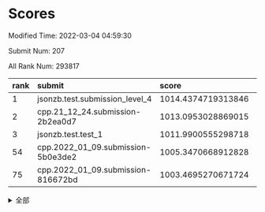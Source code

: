 # Scores

Modified Time: 2022-03-04 04:59:30

Submit Num: 207

All Rank Num: 293817

| rank |               submit               |       score        |       sigma        | pk_num |
| :--- | :--------------------------------- | :----------------- | :----------------- | :----- |
| 1    | jsonzb.test.submission_level_4     | 1014.4374719313846 | 0.8489015325188171 | 5678   |
| 2    | cpp.21_12_24.submission-2b2ea0d7   | 1013.0953028869015 | 0.7964931068967596 | 5677   |
| 3    | jsonzb.test.test_1                 | 1011.9900555298718 | 0.7879914279187122 | 5675   |
| 54   | cpp.2022_01_09.submission-5b0e3de2 | 1005.3470668912828 | 0.7268528631344424 | 5675   |
| 75   | cpp.2022_01_09.submission-816672bd | 1003.4695270671724 | 0.7109798958201904 | 5680   |


<details>
<summary>全部</summary>

| rank |                 submit                 |       score        |       sigma        | pk_num |
| :--- | :------------------------------------- | :----------------- | :----------------- | :----- |
| 1    | jsonzb.test.submission_level_4         | 1014.4374719313846 | 0.8489015325188171 | 5678   |
| 2    | cpp.21_12_24.submission-2b2ea0d7       | 1013.0953028869015 | 0.7964931068967596 | 5677   |
| 3    | jsonzb.test.test_1                     | 1011.9900555298718 | 0.7879914279187122 | 5675   |
| 4    | gobigger.level_3.submission_level_3_38 | 1011.8851355963213 | 0.7576517806038421 | 5680   |
| 5    | gobigger.level_3.submission_level_3_29 | 1011.4003055067682 | 0.7689528867740304 | 5681   |
| 6    | gobigger.level_3.submission_level_3_35 | 1011.2726347271648 | 0.791643443814691  | 5678   |
| 7    | gobigger.level_3.submission_level_3_49 | 1011.160999543142  | 0.7683923775016903 | 5674   |
| 8    | gobigger.level_3.submission_level_3_15 | 1011.0773815369416 | 0.7729050972559184 | 5678   |
| 9    | gobigger.level_3.submission_level_3_14 | 1011.0536581460393 | 0.7592960851532423 | 5678   |
| 10   | gobigger.level_3.submission_level_3_3  | 1011.0395317280795 | 0.7677171364117242 | 5677   |
| 11   | gobigger.level_3.submission_level_3_47 | 1010.9991290169528 | 0.7651431761960422 | 5678   |
| 12   | gobigger.level_3.submission_level_3_27 | 1010.9117764624517 | 0.7597253193142348 | 5676   |
| 13   | gobigger.level_3.submission_level_3_12 | 1010.7544526202433 | 0.7629456955746263 | 5677   |
| 14   | gobigger.level_3.submission_level_3_10 | 1010.7529445294275 | 0.7839642761621255 | 5676   |
| 15   | gobigger.level_3.submission_level_3_42 | 1010.7090535636963 | 0.7442727022582444 | 5678   |
| 16   | gobigger.level_3.submission_level_3_18 | 1010.6648185076052 | 0.7698172039037317 | 5675   |
| 17   | gobigger.level_3.submission_level_3_37 | 1010.6547831412606 | 0.7520370602972117 | 5677   |
| 18   | gobigger.level_3.submission_level_3_4  | 1010.6216444992169 | 0.7677736111741514 | 5678   |
| 19   | gobigger.level_3.submission_level_3_0  | 1010.5939009104934 | 0.7549025698497815 | 5675   |
| 20   | gobigger.level_3.submission_level_3_46 | 1010.5578098966233 | 0.7775002790693634 | 5680   |
| 21   | gobigger.level_3.submission_level_3_26 | 1010.5346804947052 | 0.7917768251417898 | 5678   |
| 22   | gobigger.level_3.submission_level_3_40 | 1010.5340261068245 | 0.7842983490859841 | 5678   |
| 23   | gobigger.level_3.submission_level_3_36 | 1010.4371841656473 | 0.7693257684625157 | 5676   |
| 24   | gobigger.level_3.submission_level_3_2  | 1010.3954887142006 | 0.7867009763784104 | 5680   |
| 25   | gobigger.level_3.submission_level_3_31 | 1010.3815069575423 | 0.7615237389959173 | 5682   |
| 26   | gobigger.level_3.submission_level_3_17 | 1010.3696624664617 | 0.7626525896433544 | 5681   |
| 27   | gobigger.level_3.submission_level_3_43 | 1010.3693264865074 | 0.759751555264874  | 5679   |
| 28   | gobigger.level_3.submission_level_3_19 | 1010.3678336385658 | 0.7671437088910218 | 5673   |
| 29   | gobigger.level_3.submission_level_3_8  | 1010.2214537675194 | 0.762458256786422  | 5676   |
| 30   | gobigger.level_3.submission_level_3_20 | 1010.1635271629327 | 0.7474468932321198 | 5680   |
| 31   | gobigger.level_3.submission_level_3_28 | 1010.124672716241  | 0.7718116894161379 | 5675   |
| 32   | gobigger.level_3.submission_level_3_30 | 1010.1208998854424 | 0.7576312920943543 | 5677   |
| 33   | gobigger.level_3.submission_level_3_16 | 1009.9707145442359 | 0.7715413947354272 | 5680   |
| 34   | gobigger.level_3.submission_level_3_45 | 1009.961090443614  | 0.7621478011094271 | 5676   |
| 35   | gobigger.level_3.submission_level_3_32 | 1009.9187233219563 | 0.7471915076676053 | 5677   |
| 36   | gobigger.level_3.submission_level_3_41 | 1009.895069472842  | 0.7528071172248612 | 5676   |
| 37   | gobigger.level_3.submission_level_3_24 | 1009.8006453061    | 0.7594358822361725 | 5674   |
| 38   | gobigger.level_3.submission_level_3_7  | 1009.6976341396198 | 0.7569422646152325 | 5682   |
| 39   | gobigger.level_3.submission_level_3_1  | 1009.6493769122254 | 0.7635455676235231 | 5671   |
| 40   | gobigger.level_3.submission_level_3_44 | 1009.5900460927245 | 0.7528316249597861 | 5677   |
| 41   | gobigger.level_3.submission_level_3_39 | 1009.5843018471028 | 0.7679068201255754 | 5679   |
| 42   | gobigger.level_3.submission_level_3_9  | 1009.5826131972675 | 0.7708235173584569 | 5680   |
| 43   | gobigger.level_3.submission_level_3_34 | 1009.4025899564662 | 0.7477571688197113 | 5679   |
| 44   | gobigger.level_3.submission_level_3_13 | 1009.3048747799495 | 0.7738114271270214 | 5676   |
| 45   | gobigger.level_3.submission_level_3_33 | 1009.2775125367843 | 0.7769696855349626 | 5678   |
| 46   | gobigger.level_3.submission_level_3_11 | 1009.2731262852127 | 0.7538441710012672 | 5677   |
| 47   | gobigger.level_3.submission_level_3_5  | 1009.2672352107378 | 0.7677118267658597 | 5675   |
| 48   | gobigger.level_3.submission_level_3_48 | 1009.2578528578234 | 0.7654304470883203 | 5677   |
| 49   | gobigger.level_3.submission_level_3_21 | 1009.1647159914304 | 0.7618255572304241 | 5678   |
| 50   | gobigger.level_3.submission_level_3_25 | 1009.0369252815843 | 0.7488642815193417 | 5677   |
| 51   | gobigger.level_3.submission_level_3_22 | 1008.7937750860962 | 0.7460569951950743 | 5677   |
| 52   | gobigger.level_3.submission_level_3_6  | 1008.7547815167557 | 0.7365858784777589 | 5682   |
| 53   | gobigger.level_3.submission_level_3_23 | 1006.7217155899565 | 0.7422565150772428 | 5678   |
| 54   | cpp.2022_01_09.submission-5b0e3de2     | 1005.3470668912828 | 0.7268528631344424 | 5675   |
| 55   | gobigger.level_1.submission_level_1_24 | 1004.7752461274644 | 0.7232583362368374 | 5680   |
| 56   | gobigger.level_1.submission_level_1_3  | 1004.7694704286663 | 0.7343791772486747 | 5675   |
| 57   | gobigger.level_1.submission_level_1_38 | 1004.2832709529504 | 0.7115008973885767 | 5674   |
| 58   | gobigger.level_1.submission_level_1_9  | 1004.2424384548043 | 0.7180921208488583 | 5679   |
| 59   | gobigger.level_1.submission_level_1_27 | 1004.1194586688142 | 0.7165563092270998 | 5676   |
| 60   | gobigger.level_1.submission_level_1_0  | 1004.051927882451  | 0.7146992724433193 | 5676   |
| 61   | gobigger.level_1.submission_level_1_8  | 1003.9911729905738 | 0.7162750064784507 | 5676   |
| 62   | gobigger.level_1.submission_level_1_15 | 1003.9758347719741 | 0.7167582261744663 | 5677   |
| 63   | gobigger.level_1.submission_level_1_16 | 1003.8187042385773 | 0.7210843306433462 | 5683   |
| 64   | gobigger.level_1.submission_level_1_47 | 1003.7645703175356 | 0.7196498372600408 | 5679   |
| 65   | gobigger.level_1.submission_level_1_28 | 1003.7371121835668 | 0.7206478412523062 | 5673   |
| 66   | gobigger.level_1.submission_level_1_21 | 1003.7157568781423 | 0.7326010795651046 | 5677   |
| 67   | gobigger.level_1.submission_level_1_12 | 1003.6766904407059 | 0.7265390343993692 | 5678   |
| 68   | gobigger.level_1.submission_level_1_40 | 1003.6493993274886 | 0.734320599655068  | 5682   |
| 69   | gobigger.level_1.submission_level_1_29 | 1003.6193095393126 | 0.7188369511366345 | 5673   |
| 70   | gobigger.level_1.submission_level_1_4  | 1003.6170774541113 | 0.7173658175647638 | 5678   |
| 71   | gobigger.level_1.submission_level_1_39 | 1003.5851357855155 | 0.7196975213931758 | 5679   |
| 72   | gobigger.level_1.submission_level_1_19 | 1003.5206060231914 | 0.7143582965722574 | 5677   |
| 73   | gobigger.level_1.submission_level_1_41 | 1003.5170927101221 | 0.720209221461264  | 5682   |
| 74   | gobigger.level_1.submission_level_1_26 | 1003.51137888547   | 0.7201840582167559 | 5677   |
| 75   | cpp.2022_01_09.submission-816672bd     | 1003.4695270671724 | 0.7109798958201904 | 5680   |
| 76   | gobigger.level_1.submission_level_1_22 | 1003.4401427081337 | 0.709851661999904  | 5678   |
| 77   | gobigger.level_1.submission_level_1_37 | 1003.3993925003342 | 0.7130732914744632 | 5677   |
| 78   | gobigger.level_1.submission_level_1_35 | 1003.3951336385126 | 0.7097048872896881 | 5674   |
| 79   | gobigger.level_1.submission_level_1_49 | 1003.3443925664228 | 0.7124029440397408 | 5678   |
| 80   | gobigger.level_1.submission_level_1_6  | 1003.2988749692626 | 0.7052032755368732 | 5679   |
| 81   | gobigger.level_1.submission_level_1_45 | 1003.2836135142137 | 0.7185065604064662 | 5681   |
| 82   | gobigger.level_1.submission_level_1_43 | 1003.2394609286549 | 0.7183227701408851 | 5676   |
| 83   | gobigger.level_1.submission_level_1_17 | 1003.1760116900568 | 0.7112250873691189 | 5678   |
| 84   | gobigger.level_1.submission_level_1_5  | 1003.1606904783719 | 0.7264059237059107 | 5683   |
| 85   | gobigger.level_1.submission_level_1_10 | 1003.0789549203498 | 0.7290426625746551 | 5676   |
| 86   | gobigger.level_1.submission_level_1_20 | 1003.0019540030565 | 0.7154402515296933 | 5681   |
| 87   | gobigger.level_1.submission_level_1_42 | 1002.9754245666383 | 0.7288541634823322 | 5681   |
| 88   | gobigger.level_1.submission_level_1_18 | 1002.9265360104355 | 0.7138560377314087 | 5675   |
| 89   | gobigger.level_1.submission_level_1_1  | 1002.905294643019  | 0.7193229189516521 | 5673   |
| 90   | gobigger.level_1.submission_level_1_14 | 1002.8700410033409 | 0.7200812267315779 | 5675   |
| 91   | gobigger.level_1.submission_level_1_34 | 1002.8114563058924 | 0.7005541350184524 | 5677   |
| 92   | gobigger.level_1.submission_level_1_11 | 1002.7886649699758 | 0.7194966412353683 | 5680   |
| 93   | gobigger.level_1.submission_level_1_32 | 1002.7556844007419 | 0.7209432790863484 | 5675   |
| 94   | gobigger.level_1.submission_level_1_46 | 1002.7278509248553 | 0.7228630090593225 | 5676   |
| 95   | gobigger.level_1.submission_level_1_31 | 1002.7251028762057 | 0.7209186287355926 | 5675   |
| 96   | gobigger.level_1.submission_level_1_2  | 1002.6678668068608 | 0.7247376091175323 | 5678   |
| 97   | gobigger.level_1.submission_level_1_7  | 1002.4408099423769 | 0.710439015324771  | 5674   |
| 98   | gobigger.level_1.submission_level_1_13 | 1002.3607902886994 | 0.7222242774802399 | 5683   |
| 99   | gobigger.level_1.submission_level_1_23 | 1002.3587368400995 | 0.7122417958254943 | 5677   |
| 100  | gobigger.level_1.submission_level_1_44 | 1002.2772230706105 | 0.7095579369321362 | 5680   |
| 101  | gobigger.level_1.submission_level_1_33 | 1002.2209255714978 | 0.721103200480872  | 5676   |
| 102  | gobigger.level_1.submission_level_1_36 | 1002.1661171502894 | 0.706656799505741  | 5676   |
| 103  | gobigger.level_1.submission_level_1_25 | 1002.1058257519521 | 0.7106938128147451 | 5669   |
| 104  | gobigger.level_1.submission_level_1_30 | 1001.9759884321486 | 0.7078104094974736 | 5674   |
| 105  | gobigger.level_1.submission_level_1_48 | 1001.8186312686726 | 0.7061341163224909 | 5679   |
| 106  | gobigger.random.submission_random_5    | 997.5406106474685  | 0.7025515512347361 | 5682   |
| 107  | gobigger.random.submission_random_27   | 997.4534292208687  | 0.7065470647530286 | 5672   |
| 108  | gobigger.random.submission_random_28   | 997.202819599388   | 0.7188391547041793 | 5675   |
| 109  | gobigger.random.submission_random_32   | 997.0206342066914  | 0.6973563422387772 | 5680   |
| 110  | gobigger.random.submission_random_15   | 996.9570570975052  | 0.7126147913523976 | 5676   |
| 111  | gobigger.random.submission_random_37   | 996.7833726481268  | 0.7218836410523548 | 5677   |
| 112  | gobigger.random.submission_random_16   | 996.6962262869308  | 0.7123958710963667 | 5679   |
| 113  | gobigger.random.submission_random_4    | 996.6075055569681  | 0.7076416895574251 | 5675   |
| 114  | gobigger.random.submission_random_19   | 996.5503366620896  | 0.7035232816478244 | 5673   |
| 115  | gobigger.random.submission_random_47   | 996.441451402645   | 0.7125216991297567 | 5668   |
| 116  | gobigger.random.submission_random_38   | 996.3410328489293  | 0.7216763585054    | 5672   |
| 117  | gobigger.random.submission_random_10   | 996.3242174616183  | 0.7109272649599875 | 5680   |
| 118  | gobigger.random.submission_random_36   | 996.2839501510923  | 0.7086745757109225 | 5678   |
| 119  | gobigger.random.submission_random_40   | 996.2752472900037  | 0.707015830039003  | 5678   |
| 120  | gobigger.random.submission_random_14   | 996.2259861414396  | 0.7008872114272334 | 5675   |
| 121  | gobigger.random.submission_random_35   | 996.1829035501091  | 0.7078812415279633 | 5680   |
| 122  | gobigger.random.submission_random_11   | 996.1614929489589  | 0.7074777634305953 | 5674   |
| 123  | gobigger.random.submission_random_39   | 996.1599446102755  | 0.715047513403448  | 5677   |
| 124  | gobigger.random.submission_random_20   | 996.1508943089596  | 0.7001898086256549 | 5681   |
| 125  | gobigger.random.submission_random_13   | 996.121054643764   | 0.7027314486960978 | 5675   |
| 126  | gobigger.random.submission_random_43   | 996.1149538187402  | 0.7142749355727838 | 5677   |
| 127  | gobigger.random.submission_random_9    | 996.0800324987705  | 0.7102450393417792 | 5678   |
| 128  | gobigger.random.submission_random_17   | 995.9754334489865  | 0.7010535051429212 | 5680   |
| 129  | gobigger.random.submission_random_31   | 995.9322348015222  | 0.7169760793354196 | 5678   |
| 130  | gobigger.random.submission_random_48   | 995.9104844762525  | 0.7183300142527398 | 5678   |
| 131  | gobigger.random.submission_random_24   | 995.8997251253079  | 0.7064421172192453 | 5675   |
| 132  | gobigger.random.submission_random_49   | 995.8975602703064  | 0.705704028196094  | 5674   |
| 133  | gobigger.random.submission_random_1    | 995.8966170679643  | 0.7021347954911064 | 5676   |
| 134  | gobigger.random.submission_random_44   | 995.8774433731079  | 0.7047439419748035 | 5677   |
| 135  | gobigger.random.submission_random_41   | 995.8188437735754  | 0.708838073706833  | 5682   |
| 136  | gobigger.random.submission_random_33   | 995.711398254268   | 0.7193727555212173 | 5684   |
| 137  | gobigger.random.submission_random_34   | 995.7011155899717  | 0.7246893785880225 | 5681   |
| 138  | gobigger.random.submission_random_45   | 995.698810848961   | 0.7230472480110216 | 5674   |
| 139  | gobigger.random.submission_random_25   | 995.6624336164355  | 0.7112792102908004 | 5681   |
| 140  | gobigger.random.submission_random_8    | 995.6440542512156  | 0.7247520265499717 | 5677   |
| 141  | gobigger.random.submission_random_21   | 995.5921131167048  | 0.7107276963487089 | 5678   |
| 142  | gobigger.random.submission_random_12   | 995.5715938868444  | 0.7115270263827095 | 5675   |
| 143  | gobigger.random.submission_random_26   | 995.5659021342396  | 0.7094237460735775 | 5680   |
| 144  | gobigger.random.submission_random_3    | 995.5597565511074  | 0.7169226903957191 | 5680   |
| 145  | gobigger.random.submission_random_7    | 995.472754971998   | 0.7080778305435782 | 5682   |
| 146  | gobigger.random.submission_random_23   | 995.4720556418308  | 0.7139512532170181 | 5679   |
| 147  | gobigger.random.submission_random_46   | 995.3924219018016  | 0.7053096544624083 | 5673   |
| 148  | gobigger.random.submission_random_30   | 995.2901770705305  | 0.7072551527444851 | 5677   |
| 149  | gobigger.random.submission_random_18   | 995.1970791439873  | 0.7060373776060046 | 5677   |
| 150  | gobigger.random.submission_random_42   | 995.1056577176124  | 0.7106265507346234 | 5686   |
| 151  | gobigger.level_2.submission_level_2_19 | 994.9531217973463  | 0.7259797578543052 | 5678   |
| 152  | gobigger.random.submission_random_0    | 994.9401947150224  | 0.7214121221864049 | 5682   |
| 153  | gobigger.random.submission_random_2    | 994.9288168868376  | 0.7224257398172853 | 5681   |
| 154  | gobigger.random.submission_random_22   | 994.9237252050111  | 0.7306307751268654 | 5681   |
| 155  | gobigger.random.submission_random_29   | 994.723518947417   | 0.7149555205888608 | 5678   |
| 156  | gobigger.level_2.submission_level_2_31 | 994.3316124885514  | 0.7141578282824603 | 5682   |
| 157  | gobigger.random.submission_random_6    | 994.2843526664884  | 0.7220900221463165 | 5671   |
| 158  | gobigger.level_2.submission_level_2_39 | 993.4925118715871  | 0.7412760445665375 | 5678   |
| 159  | gobigger.level_2.submission_level_2_45 | 993.2008637397088  | 0.7313788779385646 | 5676   |
| 160  | gobigger.level_2.submission_level_2_29 | 993.1596785831365  | 0.7291374770823736 | 5682   |
| 161  | gobigger.level_2.submission_level_2_0  | 993.054646340491   | 0.7489073810798866 | 5682   |
| 162  | gobigger.level_2.submission_level_2_17 | 992.9348542142269  | 0.731556038294184  | 5679   |
| 163  | gobigger.level_2.submission_level_2_28 | 992.9121130150454  | 0.7470607533564437 | 5677   |
| 164  | gobigger.level_2.submission_level_2_35 | 992.8753593204314  | 0.724454737170541  | 5677   |
| 165  | gobigger.level_2.submission_level_2_13 | 992.8619382647073  | 0.7411655753559891 | 5677   |
| 166  | gobigger.level_2.submission_level_2_23 | 992.7889529550321  | 0.722760034103718  | 5681   |
| 167  | gobigger.level_2.submission_level_2_34 | 992.7490143501354  | 0.7535489315557725 | 5681   |
| 168  | gobigger.level_2.submission_level_2_21 | 992.7280891962783  | 0.7320025432364762 | 5679   |
| 169  | gobigger.level_2.submission_level_2_15 | 992.7221591421454  | 0.7454014725504043 | 5675   |
| 170  | gobigger.level_2.submission_level_2_37 | 992.6895602324446  | 0.7392668892333308 | 5677   |
| 171  | gobigger.level_2.submission_level_2_1  | 992.6784236561948  | 0.7328069232306573 | 5679   |
| 172  | gobigger.level_2.submission_level_2_48 | 992.672067210962   | 0.7363694699351861 | 5682   |
| 173  | gobigger.level_2.submission_level_2_41 | 992.6664506926315  | 0.7438540685561388 | 5681   |
| 174  | gobigger.level_2.submission_level_2_38 | 992.6268767506581  | 0.7364170006645825 | 5679   |
| 175  | gobigger.level_2.submission_level_2_18 | 992.431115820451   | 0.7338115621825606 | 5681   |
| 176  | gobigger.level_2.submission_level_2_24 | 992.3411013187784  | 0.7474411189358099 | 5684   |
| 177  | gobigger.level_2.submission_level_2_2  | 992.2978099551342  | 0.7407504100322151 | 5676   |
| 178  | gobigger.level_2.submission_level_2_36 | 992.2136493414478  | 0.7486860018096417 | 5680   |
| 179  | gobigger.level_2.submission_level_2_47 | 992.1774244642462  | 0.7580364912310736 | 5677   |
| 180  | gobigger.level_2.submission_level_2_32 | 992.1589987952457  | 0.7463363394430338 | 5678   |
| 181  | gobigger.level_2.submission_level_2_22 | 992.0904200277743  | 0.7675759289881449 | 5672   |
| 182  | gobigger.level_2.submission_level_2_11 | 992.0401498310875  | 0.7568976768854072 | 5683   |
| 183  | gobigger.level_2.submission_level_2_14 | 991.9727387381321  | 0.7471492625943673 | 5672   |
| 184  | gobigger.level_2.submission_level_2_25 | 991.8313760947452  | 0.7399430271856677 | 5681   |
| 185  | gobigger.level_2.submission_level_2_4  | 991.6582876708814  | 0.7595068440684697 | 5674   |
| 186  | gobigger.level_2.submission_level_2_12 | 991.6439095388383  | 0.739393736419162  | 5678   |
| 187  | gobigger.level_2.submission_level_2_33 | 991.599893484251   | 0.7531052839285428 | 5678   |
| 188  | gobigger.level_2.submission_level_2_40 | 991.5102923989951  | 0.7558219261078283 | 5677   |
| 189  | gobigger.level_2.submission_level_2_30 | 991.3854628403304  | 0.752916206356331  | 5677   |
| 190  | gobigger.level_2.submission_level_2_46 | 991.322639323656   | 0.7501517140792874 | 5681   |
| 191  | gobigger.level_2.submission_level_2_27 | 991.3140874913155  | 0.7510419496743961 | 5670   |
| 192  | gobigger.level_2.submission_level_2_16 | 991.2303184433515  | 0.7759457299747878 | 5679   |
| 193  | gobigger.level_2.submission_level_2_7  | 991.1832400866567  | 0.7724779926142658 | 5677   |
| 194  | gobigger.level_2.submission_level_2_43 | 991.0099960346897  | 0.7605670428301784 | 5677   |
| 195  | gobigger.level_2.submission_level_2_6  | 990.9082283091595  | 0.745034902537625  | 5678   |
| 196  | gobigger.level_2.submission_level_2_3  | 990.9000371292477  | 0.7706065981085906 | 5674   |
| 197  | gobigger.level_2.submission_level_2_5  | 990.8055820701665  | 0.7650338698855246 | 5674   |
| 198  | gobigger.level_2.submission_level_2_44 | 990.7420156074496  | 0.7750370878129212 | 5679   |
| 199  | gobigger.level_2.submission_level_2_49 | 990.7120707637689  | 0.7643722672585623 | 5677   |
| 200  | gobigger.level_2.submission_level_2_42 | 990.6279040206933  | 0.7378872326343928 | 5677   |
| 201  | gobigger.level_2.submission_level_2_26 | 990.6054395664144  | 0.7565555752701335 | 5677   |
| 202  | gobigger.level_2.submission_level_2_20 | 990.4876818063605  | 0.7751909425883939 | 5677   |
| 203  | gobigger.level_2.submission_level_2_9  | 990.4607829894811  | 0.7740098777458088 | 5673   |
| 204  | gobigger.level_2.submission_level_2_8  | 989.9680564725682  | 0.7494743875803606 | 5681   |
| 205  | gobigger.level_2.submission_level_2_10 | 989.8391982765233  | 0.7785476670524409 | 5680   |
| 206  | gobigger.none.submission_none_0        | 979.1374771199302  | 1.2048510597215074 | 5681   |
| 207  | gobigger.none.submission_none_1        | 975.6262215175033  | 1.5203433494479783 | 5683   |

</details>